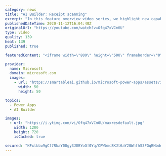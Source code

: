 ```yaml
---
category: news
title: "AI Builder: Receipt scanning"
excerpt: "In this feature overview video series, we highlight new capabilities included in the latest update to AI Builder.  Receipt scanning is a new AI Builder feature that processes receipts to identify and extract information. The AI model identifies receipt data, merchant information, total price, and taxes"
publishedDateTime: 2020-11-12T16:04:40Z
originalUrl: "https://youtube.com/watch?v=Ofq47xVCm0U"
type: video
quality: 139
heat: 139
published: true

featuredContent: "<iframe width=\"800\" height=\"500\" frameborder=\"0\" src=\"https://www.youtube.com/embed/Ofq47xVCm0U\" allow=\"accelerometer; autoplay; encrypted-media; gyroscope; picture-in-picture\" allowfullscreen></iframe>"

provider:
  name: Microsoft
  domain: microsoft.com
  images:
    - url: "https://smartableai.github.io/microsoft-power-apps/assets/images/organizations/microsoft.com-50x50.jpg"
      width: 50
      height: 50

topics:
  - Power Apps
  - AI Builder

images:
  - url: "https://i.ytimg.com/vi/Ofq47xVCm0U/maxresdefault.jpg"
    width: 1280
    height: 720
    isCached: true

secured: "KFxlbLw9gCf7RkaY00gy3J8BYoGf0Yq/CFWbmc8KJt6aY20WhfhS3FGqBHbdd+F76p6mmafCu2txPB7QArnajJfgLfeDBg6E2WEhrSzMRmOhJj1qdQnCoQzB4w3JG2W7LxkO3ybOvO23J8PhESd/lDEgt4QPPGi9vJ798pq/doN8QXaQNieQXugbrULydRTDlFsc6ZgjEPyeLvlP/B/aD+87UFrtwEBrjH5ComY+knyomMHrHQNiPfDGT+mv5KEASmHr3HmBNTwyPnwGTEKLkbKsuV78sWT1tW5IK31x+6/XA1ISGfJExSdLbFx3SxyHCEikUoMr0lT2KQbkZTRHwdypuy8a6yrLEWArlZcdPIotVdRvgwUoY5bJre7Csfb7Qt3q5HXRPL4lwyU5OaYB1S9r/eZrUToq6LXQxxGp73hJc2O/ICPIrTOaMRcyU/3d;mh18JCT7pH3vtYtfWPLLDg=="
---
```


